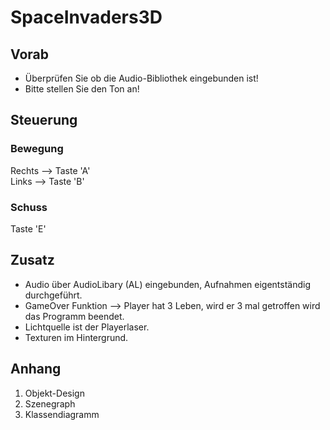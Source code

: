 # SpaceInvaders3D

## Vorab

+ Überprüfen Sie ob die Audio-Bibliothek eingebunden ist!
+ Bitte stellen Sie den Ton an!

## Steuerung
### Bewegung

Rechts  --> Taste 'A'   
Links   --> Taste 'B'

### Schuss

Taste 'E'


## Zusatz
+ Audio über AudioLibary (AL) eingebunden, Aufnahmen eigentständig durchgeführt.
+ GameOver Funktion --> Player hat 3 Leben, wird er 3 mal getroffen wird das Programm beendet.
+ Lichtquelle ist der Playerlaser.
+ Texturen im Hintergrund.


## Anhang
1. Objekt-Design
2. Szenegraph
3. Klassendiagramm
